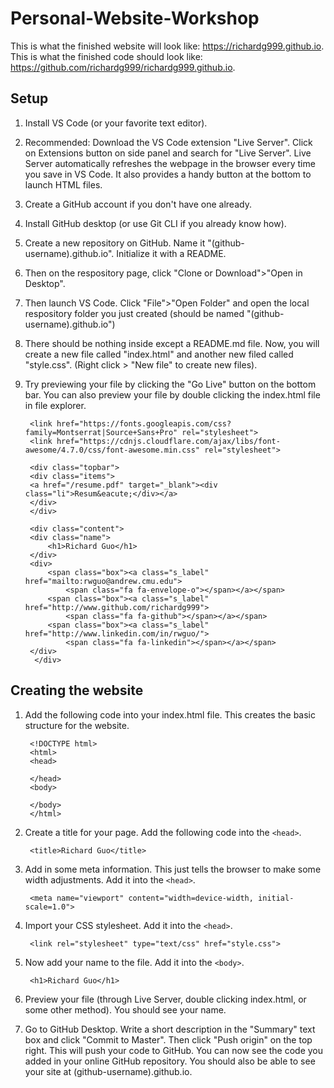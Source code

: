 # Personal-Website-Workshop

This is what the finished website will look like: https://richardg999.github.io.
This is what the finished code should look like: https://github.com/richardg999/richardg999.github.io.

## Setup

1. Install VS Code (or your favorite text editor).
2. Recommended: Download the VS Code extension "Live Server". Click on Extensions button on side panel and search for "Live Server". Live Server automatically refreshes the webpage in the browser every time you save in VS Code. It also provides a handy button at the bottom to launch HTML files.
3. Create a GitHub account if you don't have one already.
4. Install GitHub desktop (or use Git CLI if you already know how).
5. Create a new repository on GitHub. Name it "(github-username).github.io". Initialize it with a README.
6. Then on the respository page, click "Clone or Download">"Open in Desktop".
7. Then launch VS Code. Click "File">"Open Folder" and open the local respository folder you just created (should be named "(github-username).github.io")
8. There should be nothing inside except a README.md file. Now, you will create a new file called "index.html" and another new filed called "style.css". (Right click > "New file" to create new files).
9. Try previewing your file by clicking the "Go Live" button on the bottom bar. You can also preview your file by double clicking the index.html file in file explorer.

        <link href="https://fonts.googleapis.com/css?family=Montserrat|Source+Sans+Pro" rel="stylesheet">
        <link href="https://cdnjs.cloudflare.com/ajax/libs/font-awesome/4.7.0/css/font-awesome.min.css" rel="stylesheet">

        <div class="topbar">
        <div class="items">
        <a href="/resume.pdf" target="_blank"><div class="li">Resum&eacute;</div></a>
        </div>
        </div>

        <div class="content">
        <div class="name">
            <h1>Richard Guo</h1>
        </div>
        <div>
            <span class="box"><a class="s_label" href="mailto:rwguo@andrew.cmu.edu">
                <span class="fa fa-envelope-o"></span></a></span>
            <span class="box"><a class="s_label" href="http://www.github.com/richardg999">
                <span class="fa fa-github"></span></a></span>
            <span class="box"><a class="s_label" href="http://www.linkedin.com/in/rwguo/">
                <span class="fa fa-linkedin"></span></a></span>
        </div>
         </div>

         
        
        



## Creating the website

1. Add the following code into your index.html file. This creates the basic structure for the website.

        <!DOCTYPE html>
        <html>
        <head>
            
        </head>
        <body>
            
        </body>
        </html>

2. Create a title for your page. Add the following code into the `<head>`.

        <title>Richard Guo</title>

3. Add in some meta information. This just tells the browser to make some width adjustments. Add it into the `<head>`.

        <meta name="viewport" content="width=device-width, initial-scale=1.0">

4. Import your CSS stylesheet. Add it into the `<head>`.
        
        <link rel="stylesheet" type="text/css" href="style.css">

4. Now add your name to the file. Add it into the `<body>`.

        <h1>Richard Guo</h1>

5. Preview your file (through Live Server, double clicking index.html, or some other method). You should see your name.
6. Go to GitHub Desktop. Write a short description in the "Summary" text box and click "Commit to Master". Then click "Push origin" on the top right. This will push your code to GitHub. You can now see the code you added in your online GitHub repository. You should also be able to see your site at (github-username).github.io.


